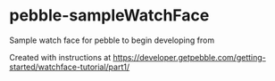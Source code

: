 # pebble-sampleWatchFace
Sample watch face for pebble to begin developing from

Created with instructions at https://developer.getpebble.com/getting-started/watchface-tutorial/part1/
